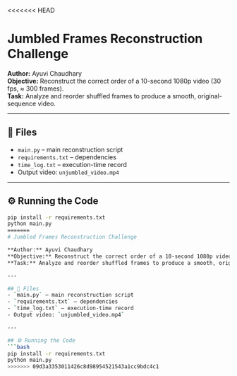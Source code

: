 <<<<<<< HEAD
# Jumbled Frames Reconstruction Challenge

**Author:** Ayuvi Chaudhary  
**Objective:** Reconstruct the correct order of a 10-second 1080p video (30 fps, ≈ 300 frames).  
**Task:** Analyze and reorder shuffled frames to produce a smooth, original-sequence video.

---

## 📂 Files
- `main.py` – main reconstruction script  
- `requirements.txt` – dependencies  
- `time_log.txt` – execution-time record  
- Output video: `unjumbled_video.mp4`

---

## ⚙️ Running the Code
```bash
pip install -r requirements.txt
python main.py
=======
# Jumbled Frames Reconstruction Challenge

**Author:** Ayuvi Chaudhary  
**Objective:** Reconstruct the correct order of a 10-second 1080p video (30 fps, ≈ 300 frames).  
**Task:** Analyze and reorder shuffled frames to produce a smooth, original-sequence video.

---

## 📂 Files
- `main.py` – main reconstruction script  
- `requirements.txt` – dependencies  
- `time_log.txt` – execution-time record  
- Output video: `unjumbled_video.mp4`

---

## ⚙️ Running the Code
```bash
pip install -r requirements.txt
python main.py
>>>>>>> 09d3a3353011426c8d98954521543a1cc9bdc4c1
